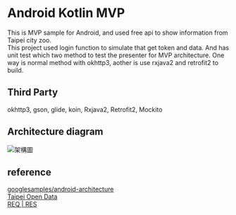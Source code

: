 # Android Kotlin MVP 
This is MVP sample for Android, and used free api to show information from Taipei city zoo. 
<br>
This project used login function to simulate that get token and data. And has unit test which two method to test the presenter for MVP architecture. 
One way is normal method with okhttp3, aother is use rxjava2 and retrofit2 to build.


## Third Party
okhttp3, gson, glide, koin, Rxjava2, Retrofit2, Mockito

## Architecture diagram
![架構圖](https://github.com/KeithWang/KotlinMVPDemo/blob/master/pic/MVP_Architecture.png?raw=true)

## reference
[googlesamples/android-architecture](https://github.com/googlesamples/android-architecture)
<br>
[Taipei Open Data](https://data.taipei/)
<br>
[REQ | RES](https://reqres.in/)
